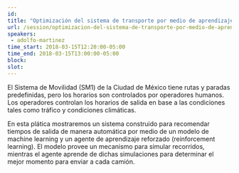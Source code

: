 ```yaml
---
id: 
title: "Optimización del sistema de transporte por medio de aprendizaje por refuerzo"
url: /session/optimizacion-del-sistema-de-transporte-por-medio-de-aprendizaje-reforzado/
speakers:
 - adolfo-martinez
time_start: 2018-03-15T12:20:00-05:00
time_end: 2018-03-15T13:00:00-05:00
block: 
slot: 
---
```


El Sistema de Movilidad (SM1) de la Ciudad de México tiene rutas y paradas predefinidas, pero los horarios son controlados por operadores humanos. Los operadores controlan los horarios de salida en base a las condiciones tales como tráfico y condiciones climáticas.

En esta plática mostraremos un sistema construido para recomendar tiempos de salida de manera automática por medio de un modelo de machine learning y un agente de aprendizaje reforzado (reinforcement learning). El modelo provee un mecanismo para simular recorridos, mientras el agente aprende de dichas simulaciones para determinar el mejor momento para enviar a cada camión.